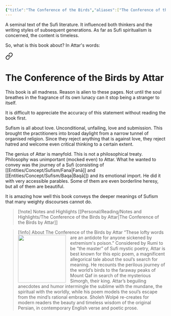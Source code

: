```yaml
---
{"title":"The Conference of the Birds","aliases":["The Conference of the Birds"],"authors":["Attar of Nishapur","Sholeh Wolpé (Translation)"],"publisher":"W. W. Norton & Company","publish":"2017-03-07","pages":3,"isbn10":"0393292193","isbn13":"9780393292190","rating":5,"reviewed":true,"cover":"https://books.google.com/books/publisher/content/images/frontcover/1kx8DAAAQBAJ?fife=w600-h900&source=gbs_api","read_count":"1","tags":["book","Poetry"],"log":[{"status":"Read","timestamp":"2024-02-17T23:33:08+06:00"},{"status":"In Progress","timestamp":"2024-01-29T16:17:28+06:00"},{"status":"To Read","timestamp":"2024-01-29T16:16:16+06:00"}],"created":"2024-01-29T16:16:16+06:00","updated":"2025-05-28T13:35:19+06:00","status":"Read","dg-publish":true,"dg-note-icon":2,"reading_notes":"[[Personal/Reading/Notes and Highlights/The Conference of the Birds by Attar|The Conference of the Birds by Attar]]","dg-path":"Reading/Books/Read/The Conference of the Birds by Attar.md","permalink":"/reading/books/read/the-conference-of-the-birds-by-attar/","dgPassFrontmatter":true,"noteIcon":2}
---
```


A seminal text of the Sufi literature. It influenced both thinkers and the writing styles of subsequent generations. As far as Sufi spiritualism is concerned, the content is timeless.

So, what is this book about? In Attar's words:


<div class="transclusion internal-embed is-loaded"><a class="markdown-embed-link" href="/reading/notes-and-highlights/the-conference-of-the-birds-by-attar/#bcbfff" aria-label="Open link"><svg xmlns="http://www.w3.org/2000/svg" width="24" height="24" viewBox="0 0 24 24" fill="none" stroke="currentColor" stroke-width="2" stroke-linecap="round" stroke-linejoin="round" class="svg-icon lucide-link"><path d="M10 13a5 5 0 0 0 7.54.54l3-3a5 5 0 0 0-7.07-7.07l-1.72 1.71"></path><path d="M14 11a5 5 0 0 0-7.54-.54l-3 3a5 5 0 0 0 7.07 7.07l1.71-1.71"></path></svg></a><div class="markdown-embed">

<div class="markdown-embed-title">

# The Conference of the Birds by Attar

</div>


This book is all madness.
Reason is alien to these pages.
Not until the soul breathes in
the fragrance of its own lunacy
can it stop being a stranger to itself. 

</div></div>


It is difficult to appreciate the accuracy of this statement without reading the book first.

Sufism is all about love. Unconditional, unfailing, love and submission. This brought the practitioners into broad daylight from a narrow tunnel of organised religion. Since they reject anything that is against love, they reject hatred and welcome even critical thinking to a certain extent.

The genius of Attar is manyfold. This is not a philosophical treaty. Philosophy was unimportant (mocked even) to Attar. What he wanted to convey was the journey of a Sufi (consisting of [[Entities/Concept/Sufism/Fana\|Fanā]] and [[Entities/Concept/Sufism/Baqa\|Baqā]]) and its emotional import. He did it with very accessible parables. Some of them are even borderline heresy, but all of them are beautiful.

It is amazing how well this book conveys the deeper meanings of Sufism that many weighty discourses cannot do.

> [!note] Notes and Highlights
> [[Personal/Reading/Notes and Highlights/The Conference of the Birds by Attar\|The Conference of the Birds by Attar]]

> [!info] About The Conference of the Birds by Attar
> <img src="https://books.google.com/books/publisher/content/images/frontcover/1kx8DAAAQBAJ?fife=w600-h900&source=gbs_api" style="float: left; width: 150px; height: auto; margin-right: 1em;" /> “These lofty words are an antidote for anyone sickened by extremism's poison.” Considered by Rumi to be “the master” of Sufi mystic poetry, Attar is best known for this epic poem, a magnificent allegorical tale about the soul’s search for meaning. He recounts the perilous journey of the world’s birds to the faraway peaks of Mount Qaf in search of the mysterious Simorgh, their king. Attar’s beguiling anecdotes and humor intermingle the sublime with the mundane, the spiritual with the worldly, while his poem models the soul’s escape from the mind’s rational embrace. Sholeh Wolpé re-creates for modern readers the beauty and timeless wisdom of the original Persian, in contemporary English verse and poetic prose.
